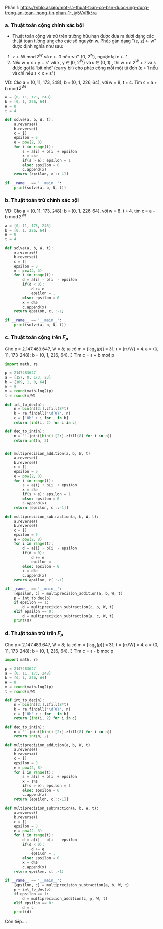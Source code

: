 Phần 1: https://viblo.asia/p/mot-so-thuat-toan-co-ban-duoc-ung-dung-trong-an-toan-thong-tin-phan-1-Ljy5VvRk5ra
### a. Thuật toán cộng chính xác bội
* Thuật toán cộng và trừ trên trường hữu hạn được đưa ra dưới dạng các thuật toán tương ứng cho các số nguyên w. Phép gán dạng "(ɛ, z) ← w" được định nghĩa như sau:

1. z ← W mod $2^{W}$ và ε ← 0 nếu w ∈ \[0, $2^{W}$), ngược lại ε ← 1.
2. Nếu w = x + y + ε' với x, y ∈ \[0, $2^{W}$) và ε ∈ {0, 1} , thì w = ε $2^{W}$ + z và ε được gọi là “bit nhớ” (carry bit) cho phép cộng mỗi một từ đơn (ε = 1 nếu và chỉ nếu z < x + ε' )

VD: Cho a = (0, 11, 173, 248); b = (0, 1, 226, 64), với w = 8, t = 4. Tìm c = a + b mod $2^{Wt}$

```python
a = [0, 11, 173, 248]
b = [0, 1, 226, 64]
W = 8
t = 4

def solve(a, b, W, t):
	a.reverse()
	b.reverse()
	c = []
	epsilon = 0
	e = pow(2, 8)
	for i in range(t):
		s = a[i] + b[i] + epsilon
		x = s%e
		if(s > e): epsilon = 1
		else: epsilon = 0 
		c.append(x)
	return [epsilon, c[::-1]]
	
if __name__ == '__main__':
	print(solve(a, b, W, t))
```

### b. Thuật toán trừ chính xác bội
VD: Cho a = (0, 11, 173, 248); b = (0, 1, 226, 64), với w = 8, t = 4. tìm c = a - b mod $2^{Wt}$

```python
a = [0, 11, 173, 248]
b = [0, 1, 226, 64]
W = 8
t = 4

def solve(a, b, W, t):
	a.reverse()
	b.reverse()
	c = []
	epsilon = 0
	e = pow(2, 8)
	for i in range(t):
		d = a[i] - b[i] - epsilon
		if(d < 0): 
			d += e
			epsilon = 1
		else: epsilon = 0
		x = d%e
		c.append(x)
	return epsilon, c[::-1]

if __name__ == '__main__':
	print(solve(a, b, W, t))
```

### c. Thuật toán cộng trên $F_{p}$
Cho p = 2.147.483.647, W = 8; ta có m = $[\log_{2}(p)]$ = 31; t = \[m/W] = 4. a = (0, 11, 173, 248); b = (0, 1, 226, 64).  3 Tìm c = a + b mod p
```python
import math, re

p = 2147483647
a = [157, 0, 173, 23]
b = [169, 1, 0, 64]
W = 8
m = round(math.log2(p))
t = round(m/W)

def int_to_dec(n):
	n = bin(n)[2:].zfill(8*t)
	b = re.findall('\d{8}', n)
	c = ['0b' + i for i in b]
	return [int(i, 2) for i in c]

def dec_to_int(n):
	n = ''.join([bin(i)[2:].zfill(8) for i in n])
	return int(n, 2)


def multiprecision_addition(a, b, W, t):
	a.reverse()
	b.reverse()
	c = []
	epsilon = 0
	e = pow(2, 8)
	for i in range(t):
		s = a[i] + b[i] + epsilon
		x = s%e
		if(s > e): epsilon = 1
		else: epsilon = 0 
		c.append(x)
	return [epsilon, c[::-1]]

def multiprecision_subtraction(a, b, W, t):
	a.reverse()
	b.reverse()
	c = []
	epsilon = 0
	e = pow(2, 8)
	for i in range(t):
		d = a[i] - b[i] - epsilon
		if(d < 0): 
			d += e
			epsilon = 1
		else: epsilon = 0
		x = d%e
		c.append(x)
	return epsilon, c[::-1]

if __name__ == '__main__':
	[epsilon, c] = multiprecision_addition(a, b, W, t)
	p = int_to_dec(p)
	if epsilon == 1:
		d = multiprecision_subtraction(c, p, W, t)
	elif epsilon == 0:
		d = multiprecision_subtraction(p, c, W, t)
	print(d)	
```
### d. Thuật toán trừ trên $F_{p}$
Cho p = 2.147.483.647, W = 8; ta có m = $[\log_{2}(p)]$ = 31; t = \[m/W] = 4. a = (0, 11, 173, 248); b = (0, 1, 226, 64).  3 Tìm c = a - b mod p
```python
import math, re

p = 2147483647
a = [0, 11, 173, 248]
b = [0, 1, 226, 64]
W = 8
m = round(math.log2(p))
t = round(m/W)

def int_to_dec(n):
	n = bin(n)[2:].zfill(8*t)
	b = re.findall('\d{8}', n)
	c = ['0b' + i for i in b]
	return [int(i, 2) for i in c]

def dec_to_int(n):
	n = ''.join([bin(i)[2:].zfill(8) for i in n])
	return int(n, 2)

def multiprecision_addition(a, b, W, t):
	a.reverse()
	b.reverse()
	c = []
	epsilon = 0
	e = pow(2, 8)
	for i in range(t):
		s = a[i] + b[i] + epsilon
		x = s%e
		if(s > e): epsilon = 1
		else: epsilon = 0 
		c.append(x)
	return [epsilon, c[::-1]]

def multiprecision_subtraction(a, b, W, t):
	a.reverse()
	b.reverse()
	c = []
	epsilon = 0
	e = pow(2, 8)
	for i in range(t):
		d = a[i] - b[i] - epsilon
		if(d < 0): 
			d += e
			epsilon = 1
		else: epsilon = 0
		x = d%e
		c.append(x)
	return epsilon, c[::-1]

if __name__ == '__main__':
	[epsilon, c] = multiprecision_subtraction(a, b, W, t)
	p = int_to_dec(p)
	if epsilon == 1:
		d = multiprecision_addition(c, p, W, t)
	elif epsilon == 0:
		d = c
	print(d)	
```
Còn tiếp....